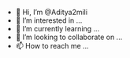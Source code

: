 - 👋 Hi, I’m @Aditya2mili
- 👀 I’m interested in ...
- 🌱 I’m currently learning ...
- 💞️ I’m looking to collaborate on ...
- 📫 How to reach me ...

<!---
Aditya2mili/Aditya2mili is a ✨ special ✨ repository because its `README.md` (this file) appears on your GitHub profile.
You can click the Preview link to take a look at your changes.
--->
